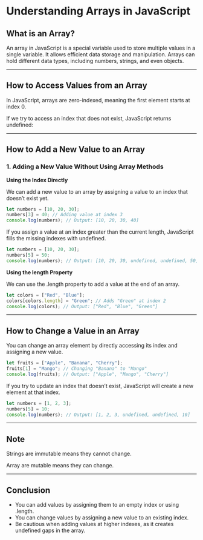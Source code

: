 # Understanding Arrays in JavaScript

## What is an Array?
An array in JavaScript is a special variable used to store multiple values in a single variable. It allows efficient data storage and manipulation. Arrays can hold different data types, including numbers, strings, and even objects.

---

## How to Access Values from an Array

In JavaScript, arrays are zero-indexed, meaning the first element starts at index 0.

If we try to access an index that does not exist, JavaScript returns undefined:

---

## How to Add a New Value to an Array

### 1. Adding a New Value Without Using Array Methods
   
**Using the Index Directly**

We can add a new value to an array by assigning a value to an index that doesn’t exist yet.

```javascript
let numbers = [10, 20, 30];
numbers[3] = 40; // Adding value at index 3
console.log(numbers); // Output: [10, 20, 30, 40]
```

If you assign a value at an index greater than the current length, JavaScript fills the missing indexes with undefined.

```javascript
let numbers = [10, 20, 30];
numbers[5] = 50; 
console.log(numbers); // Output: [10, 20, 30, undefined, undefined, 50]
```

**Using the length Property**

We can use the .length property to add a value at the end of an array.

```javascript
let colors = ["Red", "Blue"];
colors[colors.length] = "Green"; // Adds "Green" at index 2
console.log(colors); // Output: ["Red", "Blue", "Green"]
```

---

## How to Change a Value in an Array

You can change an array element by directly accessing its index and assigning a new value.

```javascript
let fruits = ["Apple", "Banana", "Cherry"];
fruits[1] = "Mango"; // Changing "Banana" to "Mango"
console.log(fruits); // Output: ["Apple", "Mango", "Cherry"]
```

If you try to update an index that doesn’t exist, JavaScript will create a new element at that index.

```javascript
let numbers = [1, 2, 3];
numbers[5] = 10; 
console.log(numbers); // Output: [1, 2, 3, undefined, undefined, 10]
```

---

## Note

Strings are immutable means they cannot change.

Array are mutable means they can change.

---

## Conclusion

- You can add values by assigning them to an empty index or using .length.
- You can change values by assigning a new value to an existing index.
- Be cautious when adding values at higher indexes, as it creates undefined gaps in the array.
